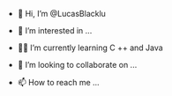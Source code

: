 - 👋 Hi, I’m @LucasBlacklu
- 👀 I’m interested in ...
- 🧑‍💻 I’m currently learning C ++ and Java
- 💞️ I’m looking to collaborate on ...

- 📫 How to reach me ...

<!---
LucasBlacklu/LucasBlacklu is a ✨ special ✨ repository because its `README.md` (this file) appears on your GitHub profile.
You can click the Preview link to take a look at your changes.
--->
